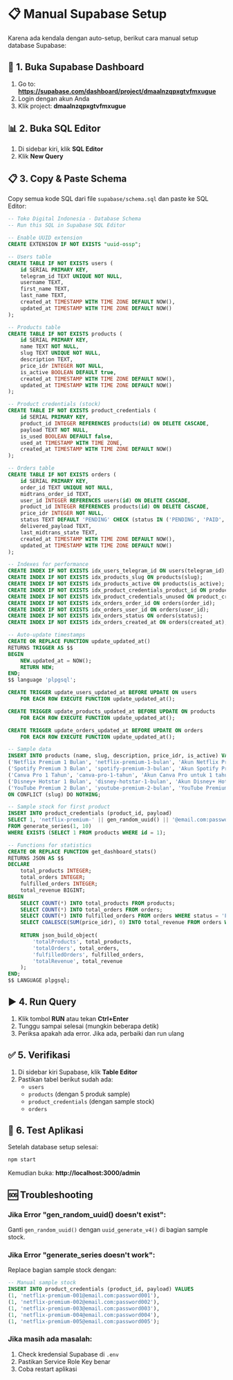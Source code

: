 # 📋 Manual Supabase Setup

Karena ada kendala dengan auto-setup, berikut cara manual setup database Supabase:

## 🔧 **1. Buka Supabase Dashboard**

1. Go to: **https://supabase.com/dashboard/project/dmaalnzqpxgtvfmxugue**
2. Login dengan akun Anda
3. Klik project: **dmaalnzqpxgtvfmxugue**

## 📊 **2. Buka SQL Editor**

1. Di sidebar kiri, klik **SQL Editor**
2. Klik **New Query**

## 📋 **3. Copy & Paste Schema**

Copy semua kode SQL dari file `supabase/schema.sql` dan paste ke SQL Editor:

```sql
-- Toko Digital Indonesia - Database Schema
-- Run this SQL in Supabase SQL Editor

-- Enable UUID extension
CREATE EXTENSION IF NOT EXISTS "uuid-ossp";

-- Users table
CREATE TABLE IF NOT EXISTS users (
    id SERIAL PRIMARY KEY,
    telegram_id TEXT UNIQUE NOT NULL,
    username TEXT,
    first_name TEXT,
    last_name TEXT,
    created_at TIMESTAMP WITH TIME ZONE DEFAULT NOW(),
    updated_at TIMESTAMP WITH TIME ZONE DEFAULT NOW()
);

-- Products table  
CREATE TABLE IF NOT EXISTS products (
    id SERIAL PRIMARY KEY,
    name TEXT NOT NULL,
    slug TEXT UNIQUE NOT NULL,
    description TEXT,
    price_idr INTEGER NOT NULL,
    is_active BOOLEAN DEFAULT true,
    created_at TIMESTAMP WITH TIME ZONE DEFAULT NOW(),
    updated_at TIMESTAMP WITH TIME ZONE DEFAULT NOW()
);

-- Product credentials (stock)
CREATE TABLE IF NOT EXISTS product_credentials (
    id SERIAL PRIMARY KEY,
    product_id INTEGER REFERENCES products(id) ON DELETE CASCADE,
    payload TEXT NOT NULL,
    is_used BOOLEAN DEFAULT false,
    used_at TIMESTAMP WITH TIME ZONE,
    created_at TIMESTAMP WITH TIME ZONE DEFAULT NOW()
);

-- Orders table
CREATE TABLE IF NOT EXISTS orders (
    id SERIAL PRIMARY KEY,
    order_id TEXT UNIQUE NOT NULL,
    midtrans_order_id TEXT,
    user_id INTEGER REFERENCES users(id) ON DELETE CASCADE,
    product_id INTEGER REFERENCES products(id) ON DELETE CASCADE,
    price_idr INTEGER NOT NULL,
    status TEXT DEFAULT 'PENDING' CHECK (status IN ('PENDING', 'PAID', 'FULFILLED', 'FAILED', 'CANCELED')),
    delivered_payload TEXT,
    last_midtrans_state TEXT,
    created_at TIMESTAMP WITH TIME ZONE DEFAULT NOW(),
    updated_at TIMESTAMP WITH TIME ZONE DEFAULT NOW()
);

-- Indexes for performance
CREATE INDEX IF NOT EXISTS idx_users_telegram_id ON users(telegram_id);
CREATE INDEX IF NOT EXISTS idx_products_slug ON products(slug);
CREATE INDEX IF NOT EXISTS idx_products_active ON products(is_active);
CREATE INDEX IF NOT EXISTS idx_product_credentials_product_id ON product_credentials(product_id);
CREATE INDEX IF NOT EXISTS idx_product_credentials_unused ON product_credentials(product_id, is_used) WHERE is_used = false;
CREATE INDEX IF NOT EXISTS idx_orders_order_id ON orders(order_id);
CREATE INDEX IF NOT EXISTS idx_orders_user_id ON orders(user_id);
CREATE INDEX IF NOT EXISTS idx_orders_status ON orders(status);
CREATE INDEX IF NOT EXISTS idx_orders_created_at ON orders(created_at);

-- Auto-update timestamps
CREATE OR REPLACE FUNCTION update_updated_at()
RETURNS TRIGGER AS $$
BEGIN
    NEW.updated_at = NOW();
    RETURN NEW;
END;
$$ language 'plpgsql';

CREATE TRIGGER update_users_updated_at BEFORE UPDATE ON users
    FOR EACH ROW EXECUTE FUNCTION update_updated_at();

CREATE TRIGGER update_products_updated_at BEFORE UPDATE ON products
    FOR EACH ROW EXECUTE FUNCTION update_updated_at();

CREATE TRIGGER update_orders_updated_at BEFORE UPDATE ON orders
    FOR EACH ROW EXECUTE FUNCTION update_updated_at();

-- Sample data
INSERT INTO products (name, slug, description, price_idr, is_active) VALUES
('Netflix Premium 1 Bulan', 'netflix-premium-1-bulan', 'Akun Netflix Premium untuk 1 bulan, kualitas 4K', 65000, true),
('Spotify Premium 3 Bulan', 'spotify-premium-3-bulan', 'Akun Spotify Premium untuk 3 bulan, tanpa iklan', 45000, true),
('Canva Pro 1 Tahun', 'canva-pro-1-tahun', 'Akun Canva Pro untuk 1 tahun penuh', 120000, true),
('Disney+ Hotstar 1 Bulan', 'disney-hotstar-1-bulan', 'Akun Disney+ Hotstar Premium untuk 1 bulan', 39000, true),
('YouTube Premium 2 Bulan', 'youtube-premium-2-bulan', 'YouTube Premium tanpa iklan untuk 2 bulan', 55000, true)
ON CONFLICT (slug) DO NOTHING;

-- Sample stock for first product
INSERT INTO product_credentials (product_id, payload) 
SELECT 1, 'netflix-premium-' || gen_random_uuid() || '@email.com:password' || (ROW_NUMBER() OVER())
FROM generate_series(1, 10)
WHERE EXISTS (SELECT 1 FROM products WHERE id = 1);

-- Functions for statistics
CREATE OR REPLACE FUNCTION get_dashboard_stats()
RETURNS JSON AS $$
DECLARE
    total_products INTEGER;
    total_orders INTEGER;
    fulfilled_orders INTEGER;
    total_revenue BIGINT;
BEGIN
    SELECT COUNT(*) INTO total_products FROM products;
    SELECT COUNT(*) INTO total_orders FROM orders;
    SELECT COUNT(*) INTO fulfilled_orders FROM orders WHERE status = 'FULFILLED';
    SELECT COALESCE(SUM(price_idr), 0) INTO total_revenue FROM orders WHERE status = 'FULFILLED';
    
    RETURN json_build_object(
        'totalProducts', total_products,
        'totalOrders', total_orders,
        'fulfilledOrders', fulfilled_orders,
        'totalRevenue', total_revenue
    );
END;
$$ LANGUAGE plpgsql;
```

## ▶️ **4. Run Query**

1. Klik tombol **RUN** atau tekan **Ctrl+Enter**
2. Tunggu sampai selesai (mungkin beberapa detik)
3. Periksa apakah ada error. Jika ada, perbaiki dan run ulang

## ✅ **5. Verifikasi**

1. Di sidebar kiri Supabase, klik **Table Editor**
2. Pastikan tabel berikut sudah ada:
   - `users`
   - `products` (dengan 5 produk sample)
   - `product_credentials` (dengan sample stock)
   - `orders`

## 🚀 **6. Test Aplikasi**

Setelah database setup selesai:

```bash
npm start
```

Kemudian buka: **http://localhost:3000/admin**

## 🆘 **Troubleshooting**

### Jika Error "gen_random_uuid() doesn't exist":
Ganti `gen_random_uuid()` dengan `uuid_generate_v4()` di bagian sample stock.

### Jika Error "generate_series doesn't work":
Replace bagian sample stock dengan:
```sql
-- Manual sample stock
INSERT INTO product_credentials (product_id, payload) VALUES
(1, 'netflix-premium-001@email.com:password001'),
(1, 'netflix-premium-002@email.com:password002'),
(1, 'netflix-premium-003@email.com:password003'),
(1, 'netflix-premium-004@email.com:password004'),
(1, 'netflix-premium-005@email.com:password005');
```

### Jika masih ada masalah:
1. Check kredensial Supabase di `.env`
2. Pastikan Service Role Key benar
3. Coba restart aplikasi
